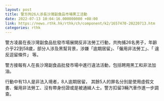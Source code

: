 ```yaml
---
layout: post
title: 警方拘26人涉長沙灣副食品市場黑工活動
date: 2022-07-13 10:04:16.000000000 +08:00
link: https://news.rthk.hk/rthk/ch/component/k2/1657470-20220713.htm
categories: rthk
---
```


警方凌晨在長沙灣副食品批發市場展開反非法勞工行動，共拘捕26名男子，年齡介乎22到58歲，部分人涉及黑幫背景，涉嫌「逾期居留」、「僱用非法勞工」、「 違反逗留條件」 等。

警方接報有人在長沙灣副食品批發市場中進行違法活動，包括聘用黑工和非法加油。

行動中有13人是非法入境者，8人逾期居留， 其餘5人的罪名分別是使用虛假文書、僱用非法勞工、沒有帶身份證或是被通緝人士。警方扣留3輛汽車作進一步調查。
